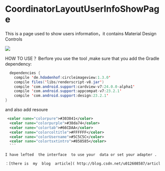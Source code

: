 # CoordinatorLayoutUserInfoShowPage
This is a page used to show users information，it contains Material Design Controls

![](https://github.com/shangguansb/CoordinatorLayoutUserInfoShowPage/blob/master/screenshop1.gif)






HOW TO USE？
Berfore you  use the tool ,make sure that you add the Gradle dependency:
```java
  dependencies {
    compile 'de.hdodenhof:circleimageview:1.3.0'
    compile files('libs/renderscript-v8.jar')
    compile 'com.android.support:cardview-v7:24.0.0-alpha1'
    compile 'com.android.support:appcompat-v7:23.2.1'
    compile 'com.android.support:design:23.2.1'
}
  ```
  
  and also add resoure
  ```XML
   <color name="colorpure">#303841</color>
    <color name="colorpurple">#38da74</color>
    <color name="colortab">#66CDAA</color>
    <color name="colorcoltitle">#FFFFFF</color>
    <color name="colorUsername">#5C5C5C</color>
    <color name="colortsxtintro">#858585</color>
    ```
  
  I have lefted  the interface  to use your  data or set your adapter .
  
  ：[there is  my  blog  article]( http://blog.csdn.net/u012608587/article/details/51118561)
